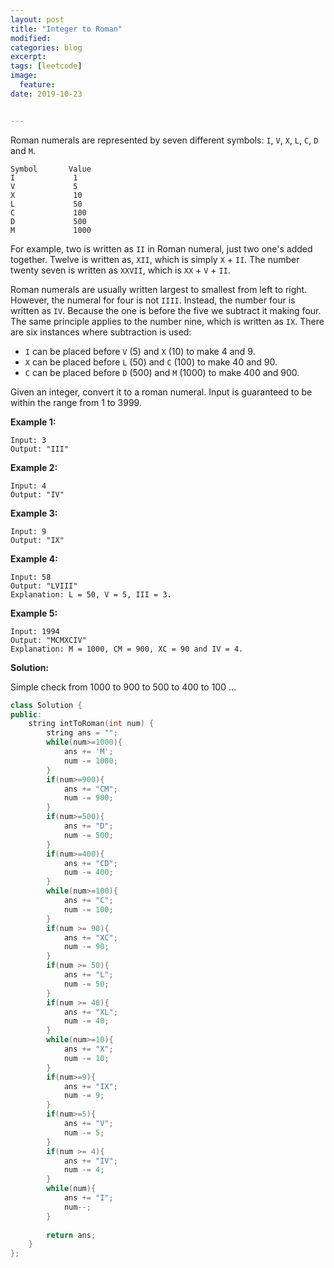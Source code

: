 ```yaml
---
layout: post
title: "Integer to Roman"
modified:
categories: blog
excerpt:
tags: [leetcode]
image:
  feature:
date: 2019-10-23


---
```


Roman numerals are represented by seven different symbols: `I`, `V`, `X`, `L`, `C`, `D` and `M`.

```
Symbol       Value
I             1
V             5
X             10
L             50
C             100
D             500
M             1000
```

For example, two is written as `II` in Roman numeral, just two one's added together. Twelve is written as, `XII`, which is simply `X` + `II`. The number twenty seven is written as `XXVII`, which is `XX` + `V` + `II`.

Roman numerals are usually written largest to smallest from left to right. However, the numeral for four is not `IIII`. Instead, the number four is written as `IV`. Because the one is before the five we subtract it making four. The same principle applies to the number nine, which is written as `IX`. There are six instances where subtraction is used:

- `I` can be placed before `V` (5) and `X` (10) to make 4 and 9. 
- `X` can be placed before `L` (50) and `C` (100) to make 40 and 90. 
- `C` can be placed before `D` (500) and `M` (1000) to make 400 and 900.

Given an integer, convert it to a roman numeral. Input is guaranteed to be within the range from 1 to 3999.

**Example 1:**

```
Input: 3
Output: "III"
```

**Example 2:**

```
Input: 4
Output: "IV"
```

**Example 3:**

```
Input: 9
Output: "IX"
```

**Example 4:**

```
Input: 58
Output: "LVIII"
Explanation: L = 50, V = 5, III = 3.
```

**Example 5:**

```
Input: 1994
Output: "MCMXCIV"
Explanation: M = 1000, CM = 900, XC = 90 and IV = 4.
```



**Solution:**

Simple check from 1000 to 900 to 500 to 400 to 100 ...

```c++
class Solution {
public:
    string intToRoman(int num) {
        string ans = "";
        while(num>=1000){
            ans += 'M';
            num -= 1000;
        }
        if(num>=900){
            ans += "CM";
            num -= 900;
        }
        if(num>=500){
            ans += "D";
            num -= 500;
        }
        if(num>=400){
            ans += "CD";
            num -= 400;
        }
        while(num>=100){
            ans += "C";
            num -= 100;
        }
        if(num >= 90){
            ans += "XC";
            num -= 90;
        }
        if(num >= 50){
            ans += "L";
            num -= 50;
        }
        if(num >= 40){
            ans += "XL";
            num -= 40;
        }
        while(num>=10){
            ans += "X";
            num -= 10;
        }
        if(num>=9){
            ans += "IX";
            num -= 9;
        }
        if(num>=5){
            ans += "V";
            num -= 5;
        }
        if(num >= 4){
            ans += "IV";
            num -= 4;
        }
        while(num){
            ans += "I";
            num--;
        }
        
        return ans;
    }
};
```

